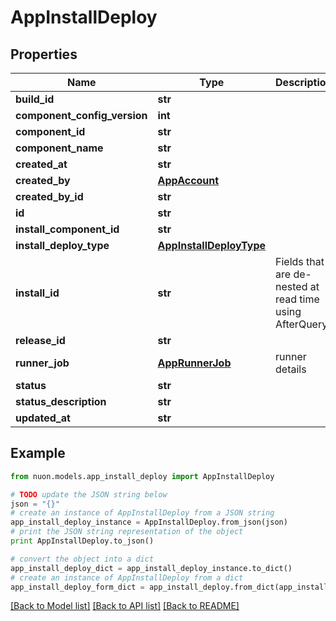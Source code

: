 # AppInstallDeploy


## Properties

Name | Type | Description | Notes
------------ | ------------- | ------------- | -------------
**build_id** | **str** |  | [optional] 
**component_config_version** | **int** |  | [optional] 
**component_id** | **str** |  | [optional] 
**component_name** | **str** |  | [optional] 
**created_at** | **str** |  | [optional] 
**created_by** | [**AppAccount**](AppAccount.md) |  | [optional] 
**created_by_id** | **str** |  | [optional] 
**id** | **str** |  | [optional] 
**install_component_id** | **str** |  | [optional] 
**install_deploy_type** | [**AppInstallDeployType**](AppInstallDeployType.md) |  | [optional] 
**install_id** | **str** | Fields that are de-nested at read time using AfterQuery | [optional] 
**release_id** | **str** |  | [optional] 
**runner_job** | [**AppRunnerJob**](AppRunnerJob.md) | runner details | [optional] 
**status** | **str** |  | [optional] 
**status_description** | **str** |  | [optional] 
**updated_at** | **str** |  | [optional] 

## Example

```python
from nuon.models.app_install_deploy import AppInstallDeploy

# TODO update the JSON string below
json = "{}"
# create an instance of AppInstallDeploy from a JSON string
app_install_deploy_instance = AppInstallDeploy.from_json(json)
# print the JSON string representation of the object
print AppInstallDeploy.to_json()

# convert the object into a dict
app_install_deploy_dict = app_install_deploy_instance.to_dict()
# create an instance of AppInstallDeploy from a dict
app_install_deploy_form_dict = app_install_deploy.from_dict(app_install_deploy_dict)
```
[[Back to Model list]](../README.md#documentation-for-models) [[Back to API list]](../README.md#documentation-for-api-endpoints) [[Back to README]](../README.md)



